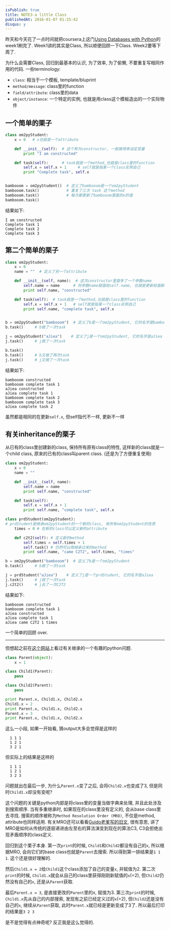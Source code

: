 ```yaml
---
isPublish: true
title: NOTE3-a little Class
publishedAt: 2016-01-07 01:25:42
disqus: y
---
```


昨天和今天花了一点时间就把coursera上这门[Using Databases with Python](https://www.coursera.org/learn/python-databases)的week1刷完了.
Week1讲的其实是Class, 所以顺便回顾一下Class. Week2要等下周了.

为什么会需要Class, 回归到最基本的认识, 为了效率, 为了偷懒, 不要重复写相同作用的代码.
一些terminology:

+ `class`: 相当于一个模板, template/bluprint
+ `method/message`: class里的function
+ `field/attribute`: class里的data
+ `object/instance`: 一个特定的实例, 也就是用class这个模板造出的一个实际物件


## 一个简单的栗子

```python
class om2pyStudent:
	x = 0   # x也就是一个attribute

	def __init__(self):  # 这个称为constructor, 一般被用来设定变量
		print "I am constructed"

	def task(self):      # task就是一个method,也就是class里的function
		self.x = self.x + 1     # self就是指某一个class实例自己
		print "Complete task", self.x


bambooom = om2pyStudent()  # 定义了bambooom是一个om2pyStudent
bambooom.task()            # 重复了三次 task 这个method
bambooom.task()            # 每次都更新了bambooom里面的x的值
bambooom.task()
```

结果如下:

```
I am constructed
Complete task 1
Complete task 2
Complete task 3
```


## 第二个简单的栗子
```python
class om2pyStudent:
	x = 0
	name = ""  # 定义了另一个attribute

	def __init__(self, name):  # 这次constructor里面多了一个参数name
		self.name = name      # 将参数name赋值给self.name, 也就是更新前面新定义的name
		print self.name, "constructed"

	def task(self):  # task就是一个method,也就是class里的function
		self.x = self.x + 1   # self就是指某一个class实例自己
		print self.name, "complete task", self.x


b = om2pyStudent("bambooom")  # 定义了b是一个om2pyStudent, 它的名字是bambooom
b.task()     # b做了一次task

j = om2pyStudent("aJiea")    # 定义了j是一个om2pyStudent, 它的名字是aJiea
j.task()     # j做了一次task

b.task()
b.task()     # b又做了两次task
j.task()     # j又做了一次task
```

结果如下:

```
bambooom constructed
bambooom complete task 1
aJiea constructed
aJiea complete task 1
bambooom complete task 2
bambooom complete task 3
aJiea complete task 2
```

虽然都是相同的在更新`self.x`, 但self指代不一样, 更新不一样



## 有关inheritance的栗子
从已有的class里创建新的class, 保持所有原有class的特性, 这样新的class就是一个child class, 原来的已有的class叫parent class. (还是为了方便重复使用)

```python
class om2pyStudent:
	x = 0
	name = ""

	def __init__(self, name):
		self.name = name
		print self.name, "constructed"

	def task(self):
		self.x = self.x + 1
		print self.name, "complete task", self.x

class prdStudent(om2pyStudent):
# prdStudent是继承om2pyStudent的一个新的class, 有所有om2pyStudent的性质
	times = 0 # 在新的class可以定义新的attribute

	def c2t2(self): # 定义新的method
		self.times = self.times + 1
		self.task() # 仍然可以用继承过来的method
		print self.name, "came C2T2", self.times, "times"

b = om2pyStudent("bambooom")  # 定义了b是一个om2pyStudent
b.task()     # b做了一次task

j = prdStudent("aJiea")    # 定义了j是一个prdStudent, 它的名字是aJiea
j.task()     # j做了一次task
j.c2t2()     # j去了一次C2T2
```

结果如下:

```
bambooom constructed
bambooom complete task 1
aJiea constructed
aJiea complete task 1
aJiea came C2T2 1 times
```


一个简单的回顾 over.

---

但想起之前在[这个网站](http://www.toptal.com/python/interview-questions)上看过有关继承的一个有趣的python问题.

```python
class Parent(object):
    x = 1

class Child1(Parent):
    pass

class Child2(Parent):
    pass

print Parent.x, Child1.x, Child2.x
Child1.x = 2
print Parent.x, Child1.x, Child2.x
Parent.x = 3
print Parent.x, Child1.x, Child2.x
```

这么一小段, 如果一开始看, 猜output大多会觉得是这样的

```
  1 1 1
  1 2 1
  3 2 1
```

但实际上的结果是这样的

```
  1 1 1
  1 2 1
  3 2 3
```

问题就出在最后一步, 为什么`Parent.x`变了之后, 会将`Child2.x`也变成了3, 但是同时`Child1.x`却没有变呢?

这个问题的关键是python内部是将class里的变量当做字典来处理, 并且此处涉及到搜索顺序.
当有多重继承时, 如果现在的class里没有定义的, 会从base class里去寻找.
搜索的顺序被称为`Method Resolution Order (MRO)`, 不仅是method, attribute也同样适用.
有关MRO还可以看看[Guido老爹写的旧文](http://python-history.blogspot.com.ar/2010/06/method-resolution-order.html), 很有意思, 讲了MRO是如何从传统的逐层递进由左至右的算法演变到现在的算法C3, C3会拒绝出现矛盾顺序的class定义.

回归到这个栗子本身.
第一次`print`的时候, `Child1`和`Child2`都没有自己的`x`, 所以根据MRO, 会向它们的base class也就是`Parent`去搜索.
所以得到第一排结果是`1 1 1`. 这个还是很好理解的.

然后`Child1.x = 2`给`Child1`这个class添加了自己的变量`x`, 并赋值为2.
第二次`print`的时候, `Child1.x`就会从自己的class里获得刚刚新赋值的`x`(=2), 但`Child2`仍然没有自己的`x`, 还是从`Parent`获取.

最后`Parent.x = 3`, 是直接更改的`Parent`里的x, 赋值为3.
第三次`print`的时候, `Child1.x`先从自己的内部搜索, 发现有之前已经定义过的`x`(=2), 但`Child2`还是没有自己的`x`, 继续从`Parent`获取, 此时`Parent.x`就已经是更新变成了3了. 所以最后打印的结果是`3 2 3`

是不是觉得有点神奇呢?
反正我是这么觉得的.

